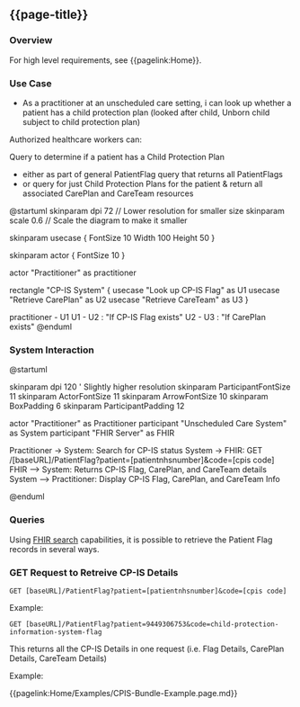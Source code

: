 ## {{page-title}}

### Overview

For high level requirements, see {{pagelink:Home}}.

### Use Case

- As a practitioner at an unscheduled care setting, i can look up whether a patient has a child protection plan (looked after child, Unborn child subject to child protection plan)

Authorized healthcare workers can:

 Query to determine if a patient has a Child Protection Plan
 * either as part of general PatientFlag query that returns all PatientFlags
 * or query for just Child Protection Plans for the patient & return all associated CarePlan and CareTeam resources

<plantuml>
@startuml
skinparam dpi 72  // Lower resolution for smaller size
skinparam scale 0.6  // Scale the diagram to make it smaller

skinparam usecase {
  FontSize 10
  Width 100
  Height 50
}

skinparam actor {
  FontSize 10
}

actor "Practitioner" as practitioner

rectangle "CP-IS System" {
  usecase "Look up CP-IS Flag" as U1
  usecase "Retrieve CarePlan" as U2
  usecase "Retrieve CareTeam" as U3
}

practitioner - U1
U1 - U2 : "If CP-IS Flag exists"
U2 - U3 : "If CarePlan exists"
@enduml


</plantuml>


### System Interaction


<plantuml>
@startuml

skinparam dpi 120  ' Slightly higher resolution
skinparam ParticipantFontSize 11
skinparam ActorFontSize 11
skinparam ArrowFontSize 10
skinparam BoxPadding 6
skinparam ParticipantPadding 12

actor "Practitioner" as Practitioner
participant "Unscheduled Care System" as System
participant "FHIR Server" as FHIR

Practitioner -> System: Search for CP-IS status
System -> FHIR: GET /[baseURL]/PatientFlag?patient=[patientnhsnumber]&code=[cpis code]
FHIR --> System: Returns CP-IS Flag, CarePlan, and CareTeam details
System --> Practitioner: Display CP-IS Flag, CarePlan, and CareTeam Info

@enduml

</plantuml>

### Queries


Using [FHIR search](https://www.hl7.org/fhir/search.html) capabilities, it is possible to retrieve the Patient Flag records in several ways.


### GET Request to Retreive CP-IS Details 

```
GET [baseURL]/PatientFlag?patient=[patientnhsnumber]&code=[cpis code]
```
Example:

```
GET [baseURL]/PatientFlag?patient=9449306753&code=child-protection-information-system-flag
```
This returns all the CP-IS Details in one request (i.e. Flag Details, CarePlan Details, CareTeam Details)

Example:

{{pagelink:Home/Examples/CPIS-Bundle-Example.page.md}}